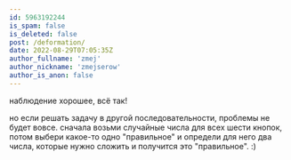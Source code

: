 ```yaml
---
id: 5963192244
is_spam: false
is_deleted: false
post: /deformation/
date: 2022-08-29T07:05:35Z
author_fullname: 'zmej'
author_nickname: 'zmejserow'
author_is_anon: false
---
```


<p>наблюдение хорошее, всё так!</p><p>но если решать задачу в другой последовательности, проблемы не будет вовсе. сначала возьми случайные числа для всех шести кнопок, потом выбери какое-то одно "правильное" и определи для него два числа, которые нужно сложить и получится это "правильное". :)</p>
